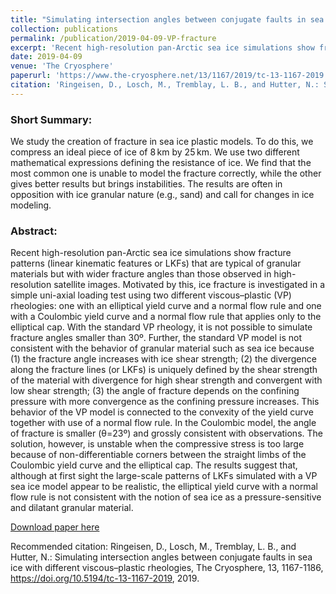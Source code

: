 ```yaml
---
title: "Simulating intersection angles between conjugate faults in sea ice with different viscous–plastic rheologies"
collection: publications
permalink: /publication/2019-04-09-VP-fracture
excerpt: 'Recent high-resolution pan-Arctic sea ice simulations show fracture patterns (linear kinematic features or LKFs) that are typical of granular materials but with wider fracture angles than those observed in high-resolution satellite images. Motivated by this, ice fracture is investigated in a simple uni-axial loading test using two different viscous–plastic (VP) rheologies: one with an elliptical yield curve and a normal flow rule and one with a Coulombic yield curve and a normal flow rule that applies only to the elliptical cap. With the standard VP rheology, it is not possible to simulate fracture angles smaller than 30º. Further, the standard VP model is not consistent with the behavior of granular material such as sea ice because (1) the fracture angle increases with ice shear strength; (2) the divergence along the fracture lines (or LKFs) is uniquely defined by the shear strength of the material with divergence for high shear strength and convergent with low shear strength; (3) the angle of fracture depends on the confining pressure with more convergence as the confining pressure increases. This behavior of the VP model is connected to the convexity of the yield curve together with use of a normal flow rule. In the Coulombic model, the angle of fracture is smaller (θ=23º) and grossly consistent with observations. The solution, however, is unstable when the compressive stress is too large because of non-differentiable corners between the straight limbs of the Coulombic yield curve and the elliptical cap. The results suggest that, although at first sight the large-scale patterns of LKFs simulated with a VP sea ice model appear to be realistic, the elliptical yield curve with a normal flow rule is not consistent with the notion of sea ice as a pressure-sensitive and dilatant granular material.'
date: 2019-04-09
venue: 'The Cryosphere'
paperurl: 'https://www.the-cryosphere.net/13/1167/2019/tc-13-1167-2019.pdf'
citation: 'Ringeisen, D., Losch, M., Tremblay, L. B., and Hutter, N.: Simulating intersection angles between conjugate faults in sea ice with different viscous–plastic rheologies, The Cryosphere, 13, 1167-1186, https://doi.org/10.5194/tc-13-1167-2019, 2019. '
---
```


### Short Summary:

We study the creation of fracture in sea ice plastic models. To do this, we compress an ideal piece of ice of 8 km by 25 km. We use two different mathematical expressions defining the resistance of ice. We find that the most common one is unable to model the fracture correctly, while the other gives better results but brings instabilities. The results are often in opposition with ice granular nature (e.g., sand) and call for changes in ice modeling.

### Abstract:

Recent high-resolution pan-Arctic sea ice simulations show fracture patterns (linear kinematic features or LKFs) that are typical of granular materials but with wider fracture angles than those observed in high-resolution satellite images. Motivated by this, ice fracture is investigated in a simple uni-axial loading test using two different viscous–plastic (VP) rheologies: one with an elliptical yield curve and a normal flow rule and one with a Coulombic yield curve and a normal flow rule that applies only to the elliptical cap. With the standard VP rheology, it is not possible to simulate fracture angles smaller than 30º. Further, the standard VP model is not consistent with the behavior of granular material such as sea ice because (1) the fracture angle increases with ice shear strength; (2) the divergence along the fracture lines (or LKFs) is uniquely defined by the shear strength of the material with divergence for high shear strength and convergent with low shear strength; (3) the angle of fracture depends on the confining pressure with more convergence as the confining pressure increases. This behavior of the VP model is connected to the convexity of the yield curve together with use of a normal flow rule. In the Coulombic model, the angle of fracture is smaller (θ=23º) and grossly consistent with observations. The solution, however, is unstable when the compressive stress is too large because of non-differentiable corners between the straight limbs of the Coulombic yield curve and the elliptical cap. The results suggest that, although at first sight the large-scale patterns of LKFs simulated with a VP sea ice model appear to be realistic, the elliptical yield curve with a normal flow rule is not consistent with the notion of sea ice as a pressure-sensitive and dilatant granular material.

[Download paper here](https://www.the-cryosphere.net/13/1167/2019/tc-13-1167-2019.pdf)

Recommended citation: Ringeisen, D., Losch, M., Tremblay, L. B., and Hutter, N.: Simulating intersection angles between conjugate faults in sea ice with different viscous–plastic rheologies, The Cryosphere, 13, 1167-1186, https://doi.org/10.5194/tc-13-1167-2019, 2019. 
